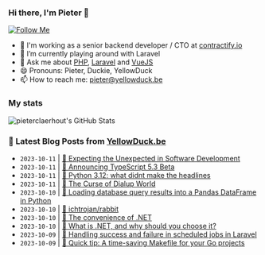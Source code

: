### Hi there, I'm Pieter 👋  
[![Follow Me](https://img.shields.io/github/followers/pieterclaerhout?label=Follow&style=social)](https://github.com/pieterclaerhout)

- 🏢 I'm working as a senior backend developer / CTO at [contractify.io](https://contractify.io)
- 🌱 I’m currently playing around with Laravel
- 💬 Ask me about [PHP](https://php.net), [Laravel](http://laravel.com) and [VueJS](https://vuejs.org)
- 😄 Pronouns: Pieter, Duckie, YellowDuck
- 📫 How to reach me: pieter@yellowduck.be

### My stats

![pieterclaerhout's GitHub Stats](https://github-readme-stats.vercel.app/api?username=pieterclaerhout&show_icons=true&count_private=true&line_height=40)

### 📩 Latest Blog Posts from [YellowDuck.be](https://www.yellowduck.be/)
<!-- BLOG-POST-LIST:START -->
- `2023-10-11` | [🐥 Expecting the Unexpected in Software Development](https://www.yellowduck.be/posts/expecting-the-unexpected-in-software-development)  
- `2023-10-11` | [🔗 Announcing TypeScript 5.3 Beta](https://www.yellowduck.be/posts/announcing-typescript-5-3-beta-typescript)  
- `2023-10-11` | [🔗 Python 3.12: what didnt make the headlines](https://www.yellowduck.be/posts/python-3-12-what-didnt-make-the-headlines)  
- `2023-10-11` | [🔗 The Curse of Dialup World](https://www.yellowduck.be/posts/the-curse-of-dialup-world)  
- `2023-10-10` | [🐥 Loading database query results into a Pandas DataFrame in Python](https://www.yellowduck.be/posts/loading-database-query-results-into-a-pandas-dataframe-in-python)  
- `2023-10-10` | [🔗 ichtrojan/rabbit](https://www.yellowduck.be/posts/ichtrojan-rabbit)  
- `2023-10-10` | [🔗 The convenience of .NET](https://www.yellowduck.be/posts/the-convenience-of-net)  
- `2023-10-10` | [🔗 What is .NET, and why should you choose it?](https://www.yellowduck.be/posts/what-is-net-and-why-should-you-choose-it)  
- `2023-10-09` | [🐥 Handling success and failure in scheduled jobs in Laravel](https://www.yellowduck.be/posts/handling-success-and-failure-in-scheduled-jobs-in-laravel)  
- `2023-10-09` | [🔗 Quick tip: A time-saving Makefile for your Go projects](https://www.yellowduck.be/posts/quick-tip-a-time-saving-makefile-for-your-go-projects)  

<!-- BLOG-POST-LIST:END -->
